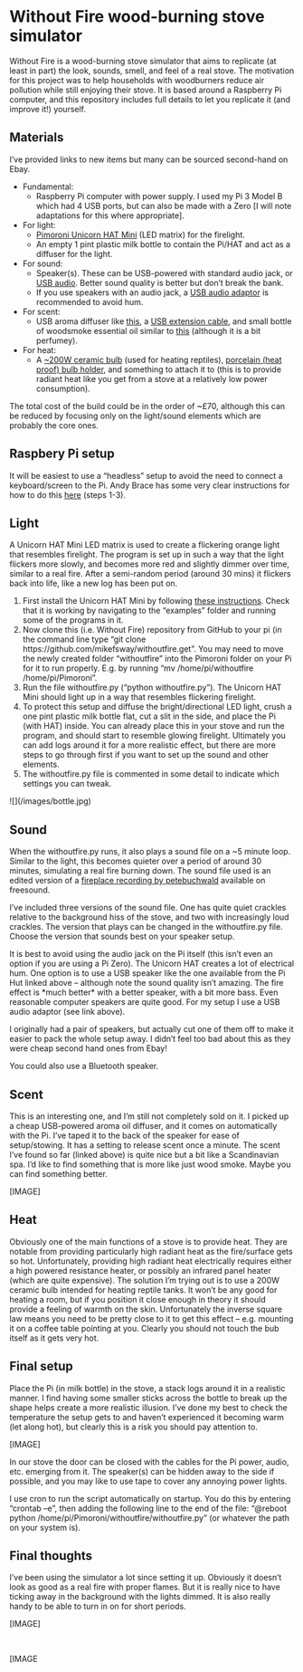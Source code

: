 <h1>Without Fire wood-burning stove simulator</h1>
<p>Without Fire is a wood-burning stove simulator that aims to replicate (at least in part) the look, sounds, smell, and feel of a real stove. The motivation for this project was to help households with woodburners reduce air pollution while still enjoying their stove. It is based around a Raspberry Pi computer, and this repository includes full details to let you replicate it (and improve it!) yourself.</p>
<h2>Materials</h2>
<p>I&rsquo;ve provided links to new items but many can be sourced second-hand on Ebay.</p>
<ul>
    <li>Fundamental:<ol style="list-style-type: circle;">
            <li>Raspberry Pi computer with power supply. I used my Pi 3 Model B which had 4 USB ports, but can also be made with a Zero [I will note adaptations for this where appropriate].</li>
        </ol>
    </li>
    <li>For light:<ol style="list-style-type: circle;">
            <li><a href="https://shop.pimoroni.com/products/unicorn-hat-mini">Pimoroni Unicorn HAT Mini</a> (LED matrix) for the firelight.</li>
            <li>An empty 1 pint plastic milk bottle to contain the Pi/HAT and act as a diffuser for the light.</li>
        </ol>
    </li>
    <li>For sound:<ol style="list-style-type: circle;">
            <li>Speaker(s). These can be USB-powered with standard audio jack, or <a href="https://thepihut.com/products/mini-external-usb-stereo-speaker">USB audio</a>. Better sound quality is better but don&rsquo;t break the bank.</li>
            <li>If you use speakers with an audio jack, a <a href="https://thepihut.com/products/usb-audio-adapter-works-with-raspberry-pi">USB audio adaptor</a> is recommended to avoid hum.</li>
        </ol>
    </li>
    <li>For scent:<ol style="list-style-type: circle;">
            <li>USB aroma diffuser like <a href="https://www.ebay.co.uk/itm/173506521449">this</a>, a <a href="https://www.ebay.co.uk/itm/251088085968?_trkparms=ispr%3D5&hash=item3a760423d0">USB extension cable</a>, and small bottle of woodsmoke essential oil similar to <a href="https://nikura.com/products/firewood-pure-essential-oil-blend-aromatherapy-100-natural">this</a> (although it is a bit perfumey).</li>
        </ol>
    </li>
    <li>For heat:<ol style="list-style-type: circle;">
            <li>A <a href="https://www.ebay.co.uk/itm/273412280854">~200W ceramic bulb</a> (used for heating reptiles), <a href="https://www.amazon.co.uk/Himifuture-Holder-Ceramic-Heater-Bracket/dp/B08MYFZZHT/ref=sr_1_5?keywords=ceramic+bulb+holder&qid=1644258674&sr=8-5">porcelain (heat proof) bulb holder</a>, and something to attach it to (this is to provide radiant heat like you get from a stove at a relatively low power consumption). &nbsp;</li>
        </ol>
    </li>
</ul>
<p>The total cost of the build could be in the order of ~&pound;70, although this can be reduced by focusing only on the light/sound elements which are probably the core ones.</p>
<h2>Raspbery Pi setup</h2>
<p>It will be easiest to use a &ldquo;headless&rdquo; setup to avoid the need to connect a keyboard/screen to the Pi. Andy Brace has some very clear instructions for how to do this <a href="https://github.com/openbook/shouldi-eink-display/blob/main/README.md">here</a> (steps 1-3).</p>
<h2>Light</h2>
<p>A Unicorn HAT Mini LED matrix is used to create a flickering orange light that resembles firelight. The program is set up in such a way that the light flickers more slowly, and becomes more red and slightly dimmer over time, similar to a real fire. After a semi-random period (around 30 mins) it flickers back into life, like a new log has been put on.</p>
<ol>
    <li>First install the Unicorn HAT Mini by following <a href="https://learn.pimoroni.com/article/getting-started-with-unicorn-hat-mini">these instructions</a>. Check that it is working by navigating to the &ldquo;examples&rdquo; folder and running some of the programs in it.</li>
    <li>Now clone this (i.e. Without Fire) repository from GitHub to your pi (in the command line type &ldquo;git clone https://github.com/mikefsway/withoutfire.get&rdquo;. You may need to move the newly created folder &ldquo;withoutfire&rdquo; into the Pimoroni folder on your Pi for it to run properly. E.g. by running &ldquo;mv /home/pi/withoutfire /home/pi/Pimoroni&rdquo;.</li>
    <li>Run the file withoutfire.py (&ldquo;python withoutfire.py&rdquo;). The Unicorn HAT Mini should light up in a way that resembles flickering firelight.</li>
    <li>To protect this setup and diffuse the bright/directional LED light, crush a one pint plastic milk bottle flat, cut a slit in the side, and place the Pi (with HAT) inside. You can already place this in your stove and run the program, and should start to resemble glowing firelight. Ultimately you can add logs around it for a more realistic effect, but there are more steps to go through first if you want to set up the sound and other elements.</li>
    <li>The withoutfire.py file is commented in some detail to indicate which settings you can tweak.</li>
</ol>
![](/images/bottle.jpg)
<h2>Sound</h2>
<p>When the withoutfire.py runs, it also plays a sound file on a ~5 minute loop. Similar to the light, this becomes quieter over a period of around 30 minutes, simulating a real fire burning down. The sound file used is an edited version of a <a href="https://freesound.org/people/petebuchwald/sounds/496130/">fireplace recording by petebuchwald</a> available on freesound.</p>
<p>I&rsquo;ve included three versions of the sound file. One has quite quiet crackles relative to the background hiss of the stove, and two with increasingly loud crackles. The version that plays can be changed in the withoutfire.py file. Choose the version that sounds best on your speaker setup.</p>
<p>It is best to avoid using the audio jack on the Pi itself (this isn&rsquo;t even an option if you are using a Pi Zero). The Unicorn HAT creates a lot of electrical hum. One option is to use a USB speaker like the one available from the Pi Hut linked above &ndash; although note the sound quality isn&rsquo;t amazing. The fire effect is *much better* with a better speaker, with a bit more bass. Even reasonable computer speakers are quite good. For my setup I use a USB audio adaptor (see link above).</p>
<p>I originally had a pair of speakers, but actually cut one of them off to make it easier to pack the whole setup away. I didn&rsquo;t feel too bad about this as they were cheap second hand ones from Ebay!</p>
<p>You could also use a Bluetooth speaker.</p>
<h2>Scent</h2>
<p>This is an interesting one, and I&rsquo;m still not completely sold on it. I picked up a cheap USB-powered aroma oil diffuser, and it comes on automatically with the Pi. I&rsquo;ve taped it to the back of the speaker for ease of setup/stowing. It has a setting to release scent once a minute. The scent I&rsquo;ve found so far (linked above) is quite nice but a bit like a Scandinavian spa. I&rsquo;d like to find something that is more like just wood smoke. Maybe you can find something better.</p>
<p>[IMAGE]</p>
<h2>Heat</h2>
<p>Obviously one of the main functions of a stove is to provide heat. They are notable from providing particularly high radiant heat as the fire/surface gets so hot. Unfortunately, providing high radiant heat electrically requires either a high powered resistance heater, or possibly an infrared panel heater (which are quite expensive). The solution I&rsquo;m trying out is to use a 200W ceramic bulb intended for heating reptile tanks. It won&rsquo;t be any good for heating a room, but if you position it close enough in theory it should provide a feeling of warmth on the skin. Unfortunately the inverse square law means you need to be pretty close to it to get this effect &ndash; e.g. mounting it on a coffee table pointing at you. Clearly you should not touch the bub itself as it gets very hot. &nbsp;</p>
<h2>Final setup</h2>
<p>Place the Pi (in milk bottle) in the stove, a stack logs around it in a realistic manner. I find having some smaller sticks across the bottle to break up the shape helps create a more realistic illusion. I&rsquo;ve done my best to check the temperature the setup gets to and haven&rsquo;t experienced it becoming warm (let along hot), but clearly this is a risk you should pay attention to.</p>
<p>[IMAGE]</p>
<p>In our stove the door can be closed with the cables for the Pi power, audio, etc. emerging from it. The speaker(s) can be hidden away to the side if possible, and you may like to use tape to cover any annoying power lights.</p>
<p>I use cron to run the script automatically on startup. You do this by entering &ldquo;crontab &ndash;e&rdquo;, then adding the following line to the end of the file: &ldquo;@reboot python /home/pi/Pimoroni/withoutfire/withoutfire.py&rdquo; (or whatever the path on your system is).</p>
<h2>Final thoughts</h2>
<p>I&rsquo;ve been using the simulator a lot since setting it up. Obviously it doesn&rsquo;t look as good as a real fire with proper flames. But it is really nice to have ticking away in the background with the lights dimmed. It is also really handy to be able to turn in on for short periods.</p>
<p>[IMAGE]</p>
<p>&nbsp;</p>
<p>[IMAGE</p>
